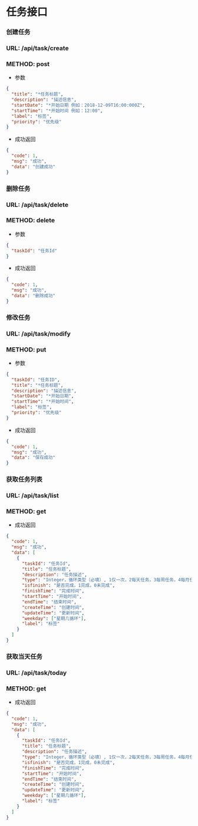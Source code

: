 # 任务接口

### 创建任务
### URL: /api/task/create
### METHOD: post
* 参数
```json
{
  "title": "*任务标题",
  "description": "描述信息",
  "startDate": "*开始日期 例如：2018-12-09T16:00:000Z",
  "startTime": "*开始时间 例如：12:00",
  "label": "标签",
  "priority": "优先级"
}
```

* 成功返回
```json
{
  "code": 1,
  "msg": "成功",
  "data": "创建成功"
}
```


### 删除任务
### URL: /api/task/delete
### METHOD: delete

* 参数
```json
{
  "taskId": "任务Id"
}
```

* 成功返回
```json
{
  "code": 1,
  "msg": "成功",
  "data": "删除成功"
}
```

### 修改任务
### URL: /api/task/modify
### METHOD: put

* 参数
```json
{
  "taskId": "任务ID",
  "title": "*任务标题",
  "description": "描述信息",
  "startDate": "*开始日期",
  "startTime": "*开始时间",
  "label": "标签",
  "priority": "优先级"
}
```

* 成功返回
```json
{
  "code": 1,
  "msg": "成功",
  "data": "保存成功"
}
```

### 获取任务列表
### URL: /api/task/list
### METHOD: get

* 成功返回

```json
{
  "code": 1,
  "msg": "成功",
  "data": [
    {
      "taskId": "任务Id",
      "title": "任务标题",
      "description": "任务描述",
      "type": "Integer，循环类型（必填）, 1仅一次，2每天任务，3每周任务，4每月任务",
      "isfinish": "是否完成，1完成，0未完成",
      "finishTime": "完成时间",
      "startTime": "开始时间",
      "endTime": "结束时间",
      "createTime": "创建时间",
      "updateTime": "更新时间",
      "weekday": ["星期几循环"],
      "label": "标签"
    }
  ]
}
```

### 获取当天任务
### URL: /api/task/today
### METHOD: get
* 成功返回
```json
{
  "code": 1,
  "msg": "成功",
  "data": [
    {
      "taskId": "任务Id",
      "title": "任务标题",
      "description": "任务描述",
      "type": "Integer，循环类型（必填）, 1仅一次，2每天任务，3每周任务，4每月任务",
      "isfinish": "是否完成，1完成，0未完成",
      "finishTime": "完成时间",
      "startTime": "开始时间",
      "endTime": "结束时间",
      "createTime": "创建时间",
      "updateTime": "更新时间",
      "weekday": ["星期几循环"],
      "label": "标签"
    }
  ]
}
```
